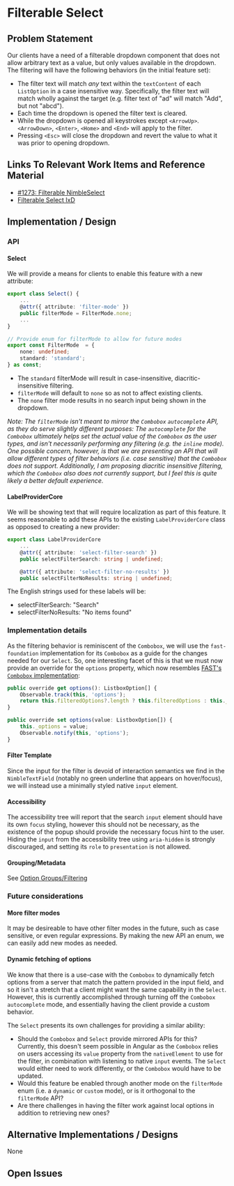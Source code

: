 # Filterable Select

## Problem Statement

Our clients have a need of a filterable dropdown component that does not allow arbitrary text as a value, but only values available in the dropdown. The filtering will have the following behaviors (in the initial feature set):

-   The filter text will match _any_ text within the `textContent` of each `ListOption` in a case insensitive way. Specifically, the filter text will match wholly against the target (e.g. filter text of "ad" will match "Add", but not "abcd").
-   Each time the dropdown is opened the filter text is cleared.
-   While the dropdown is opened all keystrokes except `<ArrowUp>`. `<ArrowDown>`, `<Enter>`, `<Home>` and `<End>` will apply to the filter.
-   Pressing `<Esc>` will close the dropdown and revert the value to what it was prior to opening dropdown.

## Links To Relevant Work Items and Reference Material

-   [#1273: Filterable NimbleSelect](https://github.com/ni/nimble/issues/1273)
-   [Filterable Select IxD](./IxD.md#filter)

## Implementation / Design

### API

#### Select

We will provide a means for clients to enable this feature with a new attribute:

```ts
export class Select() {
    ...
    @attr({ attribute: 'filter-mode' })
    public filterMode = FilterMode.none;
    ...
}

// Provide enum for filterMode to allow for future modes
export const FilterMode  = {
    none: undefined;
    standard: 'standard';
} as const;
```

-   The `standard` filterMode will result in case-insensitive, diacritic-insensitive filtering.
-   `filterMode` will default to `none` so as not to affect existing clients.
-   The `none` filter mode results in no search input being shown in the dropdown.

_Note: The `filterMode` isn't meant to mirror the `Combobox` `autocomplete` API, as they do serve slightly different purposes: The `autocomplete` for the `Combobox` ultimately helps set the actual value of the `Combobox` as the user types, and isn't necessarily performing any filtering (e.g. the `inline` mode). One possible concern, however, is that we are presenting an API that will allow different types of filter behaviors (i.e. case sensitive) that the `Combobox` does not support. Additionally, I am proposing diacritic insensitive filtering, which the `Combobox` also does not currently support, but I feel this is quite likely a better default experience._

#### LabelProviderCore

We will be showing text that will require localization as part of this feature. It seems reasonable to add these APIs to the existing `LabelProviderCore` class as opposed to creating a new provider:

```ts
export class LabelProviderCore
    ...
    @attr({ attribute: 'select-filter-search' })
    public selectFilterSearch: string | undefined;

    @attr({ attribute: 'select-filter-no-results' })
    public selectFilterNoResults: string | undefined;
```

The English strings used for these labels will be:

-   selectFilterSearch: "Search"
-   selectFilterNoResults: "No items found"

### Implementation details

As the filtering behavior is reminiscent of the `Combobox`, we will use the `fast-foundation` implementation for its `Combobox` as a guide for the changes needed for our `Select`. So, one interesting facet of this is that we must now provide an override for the `options` property, which now resembles [FAST's `Combobox` implementation](https://github.com/microsoft/fast/blob/8023f7ee8458ac147dee4dadb9b72ce45a142a1f/packages/web-components/fast-foundation/src/combobox/combobox.ts#L170):

```ts
public override get options(): ListboxOption[] {
    Observable.track(this, 'options');
    return this.filteredOptions?.length ? this.filteredOptions : this._options;
}

public override set options(value: ListboxOption[]) {
    this._options = value;
    Observable.notify(this, 'options');
}
```

#### Filter Template

Since the input for the filter is devoid of interaction semantics we find in the `NimbleTextField` (notably no green underline that appears on hover/focus), we will instead use a minimally styled native `input` element.

#### Accessibility

The accessibility tree will report that the search `input` element should have its own `focus` styling, however this should not be necessary, as the existence of the popup should provide the necessary focus hint to the user. Hiding the `input` from the accessibility tree using `aria-hidden` is strongly discouraged, and setting its `role` to `presentation` is not allowed.

#### Grouping/Metadata

See [Option Groups/Filtering](./option-groups-hld.md#filtering)

### Future considerations

#### More filter modes

It may be desireable to have other filter modes in the future, such as case sensitive, or even regular expressions. By making the new API an enum, we can easily add new modes as needed.

#### Dynamic fetching of options

We know that there is a use-case with the `Combobox` to dynamically fetch options from a server that match the pattern provided in the input field, and so it isn't a stretch that a client might want the same capability in the `Select`. However, this is currently accomplished through turning off the `Combobox` `autocomplete` mode, and essentially having the client provide a custom behavior.

The `Select` presents its own challenges for providing a similar ability:

-   Should the `Combobox` and `Select` provide mirrored APIs for this? Currently, this doesn't seem possible in Angular as the `Combobox` relies on users accessing its `value` property from the `nativeElement` to use for the filter, in combination with listening to native `input` events. The `Select` would either need to work differently, or the `Combobox` would have to be updated.
-   Would this feature be enabled through another mode on the `filterMode` enum (i.e. a `dynamic` or `custom` mode), or is it orthogonal to the `filterMode` API?
-   Are there challenges in having the filter work against local options in addition to retrieving new ones?

## Alternative Implementations / Designs

None

## Open Issues
